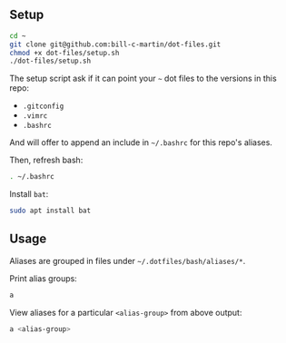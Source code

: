 ## Setup

```bash
cd ~
git clone git@github.com:bill-c-martin/dot-files.git
chmod +x dot-files/setup.sh
./dot-files/setup.sh
```
The setup script ask if it can point your `~` dot files to the versions in this repo:

- `.gitconfig`
- `.vimrc`
- `.bashrc`

And will offer to append an include in `~/.bashrc` for this repo's aliases.

Then, refresh bash:

```bash
. ~/.bashrc
```

Install `bat`:

```bash
sudo apt install bat
```

## Usage

Aliases are grouped in files under `~/.dotfiles/bash/aliases/*`.

Print alias groups:

```bash
a
```

View aliases for a particular `<alias-group>` from above output:

```bash
a <alias-group>
```
